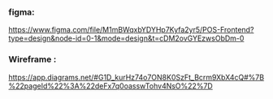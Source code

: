 ### figma: 
https://www.figma.com/file/M1mBWqxbYDYHp7Kyfa2yr5/POS-Frontend?type=design&node-id=0-1&mode=design&t=cDM2ovGYEzwsObDm-0



### Wireframe : 
https://app.diagrams.net/#G1D_kurHz74o7ON8K0SzFt_Bcrm9XbX4cQ#%7B%22pageId%22%3A%22deFx7q0oasswTohv4NsO%22%7D

